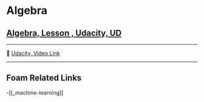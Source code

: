 # Algebra

## [Algebra, Lesson , Udacity, UD]()

---

🎥 [Udacity, Video Link]()

---

## Foam Related Links

-[[_machine-learning]]
